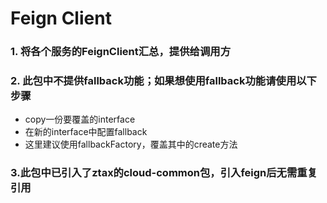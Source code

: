 # Feign Client

### 1. 将各个服务的FeignClient汇总，提供给调用方
### 2. 此包中不提供fallback功能；如果想使用fallback功能请使用以下步骤
- copy一份要覆盖的interface
- 在新的interface中配置fallback
- 这里建议使用fallbackFactory，覆盖其中的create方法
### 3.此包中已引入了ztax的cloud-common包，引入feign后无需重复引用